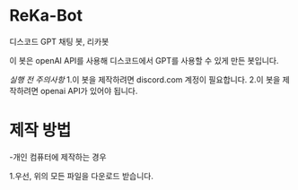 # ReKa-Bot
디스코드 GPT 채팅 봇, 리카봇

이 봇은 openAI API를 사용해 디스코드에서 GPT를 사용할 수 있게 만든 봇입니다.

*실행 전 주의사항*
1.이 봇을 제작하려면 discord.com 계정이 필요합니다.
2.이 봇을 제작하려면 openai API가 있어야 됩니다.

# 제작 방법
-개인 컴퓨터에 제작하는 경우

1.우선, 위의 모든 파일을 다운로드 받습니다.
